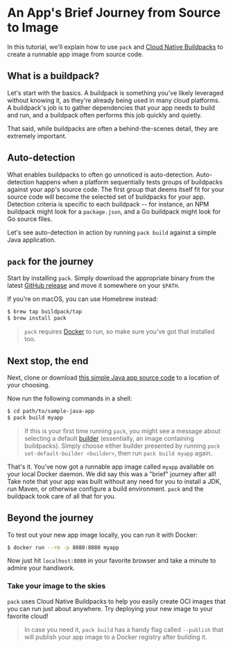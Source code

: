 # An App's Brief Journey from Source to Image

In this tutorial, we'll explain how to use `pack` and [Cloud Native Buildpacks](https://buildpacks.io/) to
create a runnable app image from source code.

## What is a buildpack?

Let's start with the basics. A buildpack is something you've likely leveraged without knowing it, as they're already
being used in many cloud platforms. A buildpack's job is to gather dependencies that your app needs to build and run,
and a buildpack often performs this job quickly and quietly.

That said, while buildpacks are often a behind-the-scenes detail, they are extremely important.

## Auto-detection

What enables buildpacks to often go unnoticed is auto-detection. Auto-detection happens when a platform sequentially
tests groups of buildpacks against your app's source code. The first group that deems itself fit for your source code
will become the selected set of buildpacks for your app. Detection criteria is specific to each buildpack -- for
instance, an NPM buildpack might look for a `package.json`, and a Go buildpack might look for Go source files.

Let's see auto-detection in action by running `pack build` against a simple Java application.

## `pack` for the journey

Start by installing `pack`. Simply download the appropriate binary from the latest
[GitHub release](https://github.com/buildpack/pack/releases) and move it somewhere on your `$PATH`.

If you're on macOS, you can use Homebrew instead:

```bash
$ brew tap buildpack/tap
$ brew install pack
```

> `pack` requires [Docker](https://www.docker.com/get-started) to run, so make sure you've got that installed too.

## Next stop, the end

Next, clone or download [this simple Java app source code](https://github.com/buildpack/sample-java-app) to a location
of your choosing.

Now run the following commands in a shell:

```bash
$ cd path/to/sample-java-app
$ pack build myapp
```

> If this is your first time running `pack`, you might see a message about selecting a default
> [builder](../../README.md#working-with-builders-using-create-builder) (essentially, an image containing buildpacks). Simply choose
> either builder presented by running `pack set-default-builder <builder>`, then run `pack build myapp` again.

That's it. You've now got a runnable app image called `myapp` available on your local Docker daemon.
We did say this was a "brief" journey after all! Take note that your app was built without any need for you to install
a JDK, run Maven, or otherwise configure a build environment. `pack` and the buildpack took care of all that for you.

## Beyond the journey

To test out your new app image locally, you can run it with Docker:

```bash
$ docker run --rm -p 8080:8080 myapp
```

Now just hit `localhost:8080` in your favorite browser and take a minute to admire your handiwork.

### Take your image to the skies

`pack` uses Cloud Native Buildpacks to help you easily create OCI images that you can run just about anywhere. Try
deploying your new image to your favorite cloud!

> In case you need it, `pack build` has a handy flag called `--publish` that will publish your app image to a Docker
> registry after building it.